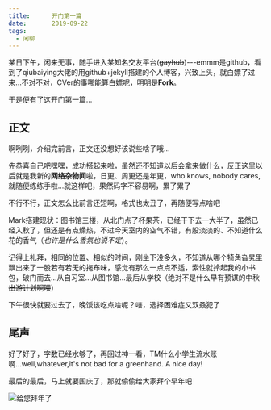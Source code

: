 ```yaml
---
title:      开门第一篇
date:       2019-09-22
tags:
  - 闲聊
---
```


某日下午，闲来无事，随手进入某知名交友平台(~~gayhub~~)---emmm是github，看到了qiubaiying大佬的用github+jekyll搭建的个人博客，兴致上头，就白嫖了过来...不对不对，CVer的事哪能算白嫖呢，明明是**Fork**。

于是便有了这开门第一篇...



## 正文

啊咧咧，介绍完前言，正文还没想好该说些啥子哦...

先恭喜自己吧嘿嘿，成功搭起来啦，虽然还不知道以后会拿来做什么，反正这里以后就是我新的**网络杂物间**啦，日更、周更还是年更，who knows, nobody cares, 就随便练练手啦...就这样吧，果然码字不容易啊，累了累了

不行不行，正文怎么比前言还短啊，格式也太丑了，再随便写点啥吧

Mark搭建现状：图书馆三楼，从北门点了杯果茶，已经干下去一大半了，虽然已经入秋了，但还是有点燥热，不过今天室内的空气不错，有股淡淡的、不知道什么花的香气（*也许是什么香氛也说不定*）。

记得上礼拜，相同的位置、相似的时间，刚坐下没多久，不知道从哪个犄角旮旯里飘出来了一股若有若无的拖布味，感觉有那么一点点不适，索性就拎起我的小书包，破门而去...从自习室...从图书馆...最后从学校（~~绝对不是什么早有预谋的中秋出游计划啊喂~~）

下午很快就要过去了，晚饭该吃点啥呢？嗐，选择困难症又双叒犯了



## 尾声

好了好了，字数已经水够了，再回过神一看，TM什么小学生流水账啊...well,whatever,it's not bad for a greenhand. A nice day!

最后的最后，马上就要国庆了，那就偷偷给大家拜个早年吧

![给您拜年了](https://pic.imgdb.cn/item/64eca87a661c6c8e54e7b060.jpg)
